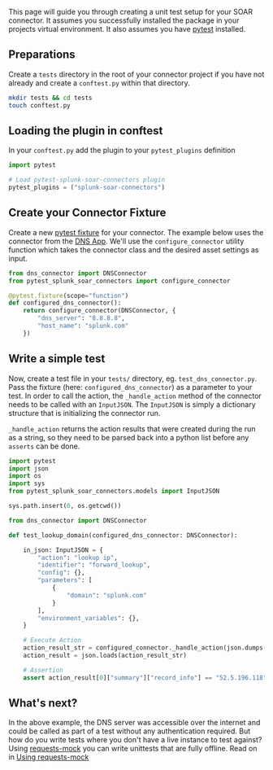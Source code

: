This page will guide you through creating a unit test setup for your SOAR connector. It assumes you successfully installed the package in your projects virtual environment. It also assumes you have [pytest](https://docs.pytest.org/en/7.2.x/) installed.


## Preparations

Create a `tests` directory in the root of your connector project if you have not already and create a `conftest.py` within that directory.
```sh
mkdir tests && cd tests
touch conftest.py
```

## Loading the plugin in conftest

In your `conftest.py` add the plugin to your `pytest_plugins` definition
```py
import pytest

# Load pytest-splunk-soar-connectors plugin
pytest_plugins = ("splunk-soar-connectors")

```

## Create your Connector Fixture

Create a new [pytest fixture](https://docs.pytest.org/en/6.2.x/fixture.html) for your connector. The example below uses the connector from the [DNS App](https://github.com/splunk-soar-connectors/dns). We'll use the `configure_connector` utility function which takes the connector class and the desired asset settings as input.

```py
from dns_connector import DNSConnector
from pytest_splunk_soar_connectors import configure_connector

@pytest.fixture(scope="function")
def configured_dns_connector():
    return configure_connector(DNSConnector, {
        "dns_server": "8.8.8.8",
        "host_name": "splunk.com"
    })
```


## Write a simple test

Now, create a test file in your `tests/` directory, eg. `test_dns_connector.py`. Pass the fixture (here: `configured_dns_connector`) as a parameter to your test.
In order to call the action, the `_handle_action` method of the connector needs to be called with an `InputJSON`. The `InputJSON` is simply 
a dictionary structure that is initializing the connector run.

`_handle_action` returns the action results that were created during the run as a string, so they need to be parsed back into a python list before any
`asserts` can be done.

```python
import pytest
import json
import os
import sys
from pytest_splunk_soar_connectors.models import InputJSON

sys.path.insert(0, os.getcwd()) 

from dns_connector import DNSConnector

def test_lookup_domain(configured_dns_connector: DNSConnector):

    in_json: InputJSON = {
        "action": "lookup ip",
        "identifier": "forward_lookup",
        "config": {},
        "parameters": [
            {
                "domain": "splunk.com"
            }
        ],
        "environment_variables": {},
    }

    # Execute Action
    action_result_str = configured_connector._handle_action(json.dumps(in_json), None)
    action_result = json.loads(action_result_str)

    # Assertion
    assert action_result[0]["summary"]["record_info"] == "52.5.196.118"

```

## What's next?

In the above example, the DNS server was accessible over the internet and could be called as part of a test without any authentication required. But 
how do you write tests where you don't have a live instance to test against? Using [requests-mock](https://requests-mock.readthedocs.io/en/latest/) you can 
write unittests that are fully offline. Read on in [Using requests-mock](using_requests_mock.md)